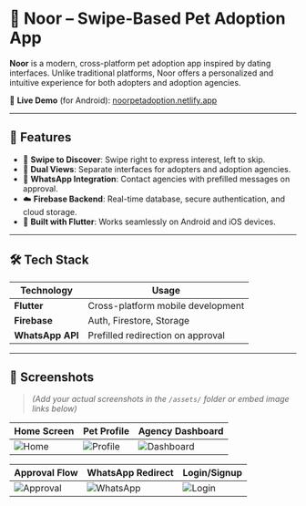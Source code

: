 # 🐾 Noor – Swipe-Based Pet Adoption App

**Noor** is a modern, cross-platform pet adoption app inspired by dating interfaces. Unlike traditional platforms, Noor offers a personalized and intuitive experience for both adopters and adoption agencies.

🔗 **Live Demo** (for Android): [noorpetadoption.netlify.app](https://noorpetadoption.netlify.app/) 

---

## 🚀 Features

- 🎯 **Swipe to Discover**: Swipe right to express interest, left to skip.
- 🏢 **Dual Views**: Separate interfaces for adopters and adoption agencies.
- 💬 **WhatsApp Integration**: Contact agencies with prefilled messages on approval.
- ☁️ **Firebase Backend**: Real-time database, secure authentication, and cloud storage.
- 📱 **Built with Flutter**: Works seamlessly on Android and iOS devices.

---

## 🛠️ Tech Stack

| Technology     | Usage                             |
|----------------|-----------------------------------|
| **Flutter**    | Cross-platform mobile development |
| **Firebase**   | Auth, Firestore, Storage          |
| **WhatsApp API** | Prefilled redirection on approval |

---

## 📸 Screenshots

> _(Add your actual screenshots in the `/assets/` folder or embed image links below)_

| Home Screen | Pet Profile | Agency Dashboard |
|-------------|-------------|------------------|
| ![Home](assets/ss1.png) | ![Profile](assets/ss2.png) | ![Dashboard](assets/ss3.png) |

| Approval Flow | WhatsApp Redirect | Login/Signup |
|---------------|-------------------|---------------|
| ![Approval](assets/ss4.png) | ![WhatsApp](assets/ss5.png) | ![Login](assets/ss6.png) |
